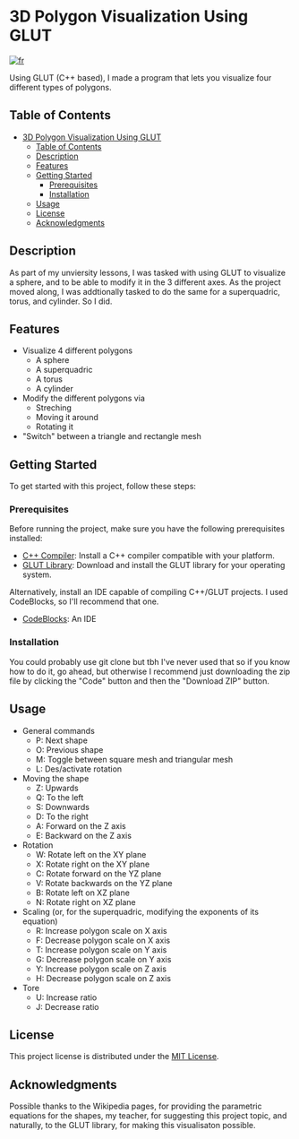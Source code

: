 # 3D Polygon Visualization Using GLUT
[![fr](https://img.shields.io/badge/lang-fr-fr)](https://github.com/MattewCoding/3D-Polygon-Visualization-Using-GLUT/blob/main/README.fr.md)

Using GLUT (C++ based), I made a program that lets you visualize four different types of polygons.

## Table of Contents

- [3D Polygon Visualization Using GLUT](#project-name)
  - [Table of Contents](#table-of-contents)
  - [Description](#description)
  - [Features](#features)
  - [Getting Started](#getting-started)
    - [Prerequisites](#prerequisites)
    - [Installation](#installation)
  - [Usage](#usage)
  - [License](#license)
  - [Acknowledgments](#acknowledgments)

## Description

As part of my unviersity lessons, I was tasked with using GLUT to visualize a sphere, and to be able to modify it in the 3 different axes. As the project moved along, I was addtionally tasked to do the same for a superquadric, torus, and cylinder. So I did.

## Features

- Visualize 4 different polygons
  - A sphere
  - A superquadric
  - A torus
  - A cylinder
- Modify the different polygons via
  - Streching
  - Moving it around
  - Rotating it
- "Switch" between a triangle and rectangle mesh

## Getting Started

To get started with this project, follow these steps:

### Prerequisites

Before running the project, make sure you have the following prerequisites installed:

- [C++ Compiler](https://isocpp.org/get-started): Install a C++ compiler compatible with your platform.
- [GLUT Library](https://www.opengl.org/resources/libraries/glut/glut_downloads.php): Download and install the GLUT library for your operating system.

Alternatively, install an IDE capable of compiling C++/GLUT projects. I used CodeBlocks, so I'll recommend that one.
- [CodeBlocks](https://www.codeblocks.org/downloads/): An IDE

### Installation
You could probably use git clone but tbh I've never used that so if you know how to do it, go ahead, but otherwise I recommend just downloading the zip file by clicking the "Code" button and then the "Download ZIP" button.

## Usage
- General commands
  - P: Next shape
  - O: Previous shape
  - M: Toggle between square mesh and triangular mesh
  - L: Des/activate rotation
- Moving the shape
  - Z: Upwards
  - Q: To the left
  - S: Downwards
  - D: To the right
  - A: Forward on the Z axis
  - E: Backward on the Z axis
- Rotation
  - W: Rotate left on the XY plane
  - X: Rotate right on the XY plane
  - C: Rotate forward on the YZ plane
  - V: Rotate backwards on the YZ plane
  - B: Rotate left on XZ plane
  - N: Rotate right on XZ plane
- Scaling (or, for the superquadric, modifying the exponents of its equation)
  - R: Increase polygon scale on X axis
  - F: Decrease polygon scale on X axis
  - T: Increase polygon scale on Y axis
  - G: Decrease polygon scale on Y axis
  - Y: Increase polygon scale on Z axis
  - H: Decrease polygon scale on Z axis
- Tore
  - U: Increase ratio
  - J: Decrease ratio

## License

This project license is distributed under the [MIT License](LICENSE). 

## Acknowledgments

Possible thanks to the Wikipedia pages, for providing the parametric equations for the shapes, my teacher, for suggesting this project topic, and naturally, to the GLUT library, for making this visualisaton possible.
